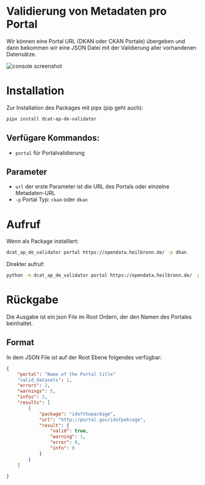 # Validierung von Metadaten pro Portal 

Wir können eine Portal URL (DKAN oder CKAN Portale) übergeben und dann bekommen wir eine
JSON Datei mit der Validierung aller vorhandenen Datensätze.

![console screenshot](screenshot.png)


# Installation
Zur Installation des Packages mit pipx (pip geht auch):

```bash
pipx install dcat-ap-de-validator
```

## Verfügare Kommandos:

- `portal` für Portalvalidierung

## Parameter

- `url` der erste Parameter ist die URL des Portals oder einzelne Metadaten-URL
- `-p` Portal Typ: `ckan` oder `dkan`

# Aufruf

Wenn als Package installiert:

```bash
dcat_ap_de_validator portal https://opendata.heilbronn.de/ -p dkan
```

Direkter aufruf:

```bash
python -m dcat_ap_de_validator portal https://opendata.heilbronn.de/ -p dkan
```

# Rückgabe

Die Ausgabe ist ein json File im Root Ordern, der den Namen des Portales beinhaltet.

## Format

In dem JSON File ist auf der Root Ebene folgendes verfügbar:

```json
{
    "portal": "Name of the Portal title"
    "valid_datasets": 1,
    "errors": 2,
    "warnings": 5,
    "infos": 2,
    "results": [
        {
            "package": "idofthepackage",
            "url": "http://portal.gov/idofpakcage",
            "result": {
                "valid": true,
                "warning": 1,
                "error": 0,
                "info": 0
            }
        }
    ]

}
```
